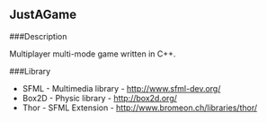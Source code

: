 JustAGame
---------

###Description

Multiplayer multi-mode game written in C++.


###Library

- SFML - Multimedia library - http://www.sfml-dev.org/
- Box2D - Physic library - http://box2d.org/
- Thor - SFML Extension - http://www.bromeon.ch/libraries/thor/
